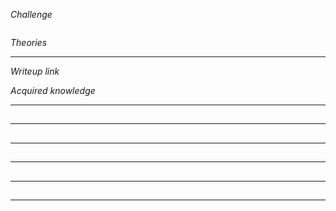 *Challenge*
```

```
*Theories*


---

*Writeup link* 

*Acquired knowledge*


---
## 


---
## 


---
## 


---
## 


---
## 


---
## 
